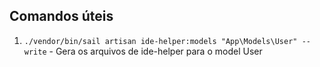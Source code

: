 





## Comandos úteis
1. `./vendor/bin/sail artisan ide-helper:models "App\Models\User" --write` - Gera os arquivos de ide-helper para o model User
